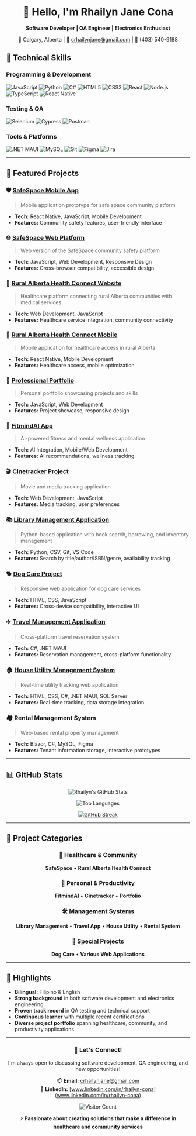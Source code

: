<div align="center">

# 👋 Hello, I'm Rhailyn Jane Cona

**Software Developer | QA Engineer | Electronics Enthusiast**

📍 Calgary, Alberta | 📧 crhailynjane@gmail.com | 📱 (403) 540-9188  
</div>

## 🚀 Technical Skills

### **Programming & Development**
![JavaScript](https://img.shields.io/badge/JavaScript-ES6+-yellow?logo=javascript)
![Python](https://img.shields.io/badge/Python-3776AB?logo=python&logoColor=white)
![C#](https://img.shields.io/badge/C%23-239120?logo=c-sharp&logoColor=white)
![HTML5](https://img.shields.io/badge/HTML5-E34F26?logo=html5&logoColor=white)
![CSS3](https://img.shields.io/badge/CSS3-1572B6?logo=css3&logoColor=white)
![React](https://img.shields.io/badge/React-61DAFB?logo=react&logoColor=black)
![Node.js](https://img.shields.io/badge/Node.js-339933?logo=node.js&logoColor=white)
![TypeScript](https://img.shields.io/badge/TypeScript-3178C6?logo=typescript&logoColor=white)
![React Native](https://img.shields.io/badge/React_Native-61DAFB?logo=react&logoColor=black)

### **Testing & QA**
![Selenium](https://img.shields.io/badge/Selenium-43B02A?logo=selenium&logoColor=white)
![Cypress](https://img.shields.io/badge/Cypress-17202C?logo=cypress&logoColor=white)
![Postman](https://img.shields.io/badge/Postman-FF6C37?logo=postman&logoColor=white)

### **Tools & Platforms**
![.NET MAUI](https://img.shields.io/badge/.NET%20MAUI-512BD4?logo=.net&logoColor=white)
![MySQL](https://img.shields.io/badge/MySQL-4479A1?logo=mysql&logoColor=white)
![Git](https://img.shields.io/badge/Git-F05032?logo=git&logoColor=white)
![Figma](https://img.shields.io/badge/Figma-F24E1E?logo=figma&logoColor=white)
![Jira](https://img.shields.io/badge/Jira-0052CC?logo=jira&logoColor=white)

---

## 📂 Featured Projects

### 🛡️ [SafeSpace Mobile App](https://github.com/RhailynJane/SafeSpace-prototype)
> Mobile application prototype for safe space community platform
- **Tech:** React Native, JavaScript, Mobile Development
- **Features:** Community safety features, user-friendly interface

### 🌐 [SafeSpace Web Platform](https://github.com/RhailynJane/Safespace_web)
> Web version of the SafeSpace community safety platform
- **Tech:** JavaScript, Web Development, Responsive Design
- **Features:** Cross-browser compatibility, accessible design

### 🏥 [Rural Alberta Health Connect Website](https://github.com/RhailynJane/rahc_website)
> Healthcare platform connecting rural Alberta communities with medical services
- **Tech:** Web Development, JavaScript
- **Features:** Healthcare service integration, community connectivity

### 📱 [Rural Alberta Health Connect Mobile](https://github.com/RhailynJane/rural_alberta_health_connect_mobile)
> Mobile application for healthcare access in rural Alberta
- **Tech:** React Native, Mobile Development
- **Features:** Healthcare access, mobile optimization

### 💼 [Professional Portfolio](https://github.com/RhailynJane/Rhailyn_Portfolio)
> Personal portfolio showcasing projects and skills
- **Tech:** JavaScript, Web Development
- **Features:** Project showcase, responsive design

### 🧠 [FitmindAI App](https://github.com/RhailynJane/FitMindAI_App)
> AI-powered fitness and mental wellness application
- **Tech:** AI Integration, Mobile/Web Development
- **Features:** AI recommendations, wellness tracking

### 🎬 [Cinetracker Project](https://github.com/RhailynJane/Cinetracker_Project)
> Movie and media tracking application
- **Tech:** Web Development, JavaScript
- **Features:** Media tracking, user preferences

### 📚 [Library Management Application](https://github.com/ConaRhai/library_management_app.git)
> Python-based application with book search, borrowing, and inventory management
- **Tech:** Python, CSV, Git, VS Code
- **Features:** Search by title/author/ISBN/genre, availability tracking

### 🐕 [Dog Care Project](https://github.com/RhailynJane/Project_DogCare.git)
> Responsive web application for dog care services
- **Tech:** HTML, CSS, JavaScript
- **Features:** Cross-device compatibility, interactive UI

### ✈️ [Travel Management Application](https://github.com/RhailynJane/TravelcssApp.git)
> Cross-platform travel reservation system
- **Tech:** C#, .NET MAUI
- **Features:** Reservation management, cross-platform functionality

### 🏠 [House Utility Management System](https://github.com/RhailynJane/HouseUtilityManagementSystem.git)
> Real-time utility tracking web application
- **Tech:** HTML, CSS, C#, .NET MAUI, SQL Server
- **Features:** Real-time tracking, data storage integration

### 🏘️ Rental Management System
> Web-based rental property management
- **Tech:** Blazor, C#, MySQL, Figma
- **Features:** Tenant information storage, interactive prototypes

---

## 📊 GitHub Stats

<div align="center">

![Rhailyn's GitHub Stats](https://github-readme-stats.vercel.app/api?username=RhailynJane&show_icons=true&theme=radical)

![Top Languages](https://github-readme-stats.vercel.app/api/top-langs/?username=RhailynJane&layout=compact&theme=radical)

[![GitHub Streak](https://streak-stats.demolab.com/?user=RhailynJane&theme=radical)](https://git.io/streak-stats)

</div>

---

## 🌟 Project Categories

<div align="center">

### 🏥 Healthcare & Community
**SafeSpace** • **Rural Alberta Health Connect**

### 🎯 Personal & Productivity  
**FitmindAI** • **Cinetracker** • **Portfolio**

### 🛠️ Management Systems
**Library Management** • **Travel App** • **House Utility** • **Rental System**

### 🐾 Special Projects
**Dog Care** • **Various Web Applications**

</div>

---

## 🌟 Highlights

- **Bilingual:** Filipino & English
- **Strong background** in both software development and electronics engineering
- **Proven track record** in QA testing and technical support
- **Continuous learner** with multiple recent certifications
- **Diverse project portfolio** spanning healthcare, community, and productivity applications

---

<div align="center">

### 💬 Let's Connect!

I'm always open to discussing software development, QA engineering, and new opportunities!

📫 **Email:** crhailynjane@gmail.com  
🔗 **LinkedIn:** [www.linkedin.com/in/rhailyn-cona](www.linkedin.com/in/rhailyn-cona)

![Visitor Count](https://komarev.com/ghpvc/?username=RhailynJane&color=blueviolet)

**⚡ Passionate about creating solutions that make a difference in healthcare and community services**

</div>
